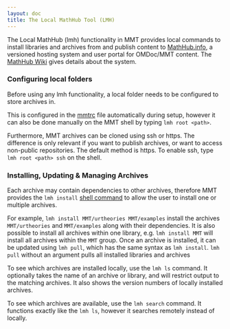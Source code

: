 ```yaml
---
layout: doc
title: The Local MathHub Tool (LMH)
---
```


The Local MathHub (lmh) functionality in MMT provides local commands to install libraries
and archives
from and publish content to [MathHub.info](https://mathhub.info), a versioned hosting system and user
portal for OMDoc/MMT content. The
[MathHub Wiki](https://github.com/MathHubInfo/Documentation/wiki) gives details about the
system. 

### Configuring local folders
Before using any lmh functionality, a local folder needs to be configured to store archives in.

This is configured in the [mmtrc](/doc/setup/running) file automatically during setup,
however it can also be done manually on the MMT shell by typing `lmh root <path>`.

Furthermore, MMT archives can be cloned using ssh or https.
The difference is only relevant if you want to publish archives, or want to access non-public repositories.
The default method is https. To enable ssh, type `lmh root <path> ssh` on the shell.


### Installing, Updating & Managing Archives
Each archive may contain dependencies to other archives, therefore MMT provides the `lmh install` [shell command](/doc/applications/shell.html) to allow the user to install one or multiple archives.

For example, `lmh install MMT/urtheories MMT/examples` install the archives
`MMT/urtheories` and `MMT/examples` along with their dependencies. 
It is also possible to install all archives within one library, e.g. `lmh install MMT` will install all archives within the `MMT` group.
Once an archive is installed, it can be updated using `lmh pull`, which has the same
syntax as `lmh install`. `lmh pull` without an argument pulls all installed libraries and archives

To see which archives are installed locally, use the `lmh ls` command.
It optionally takes the name of an archive or library, and will restrict output to the matching archives.
It also shows the version numbers of locally installed archives.

To see which archives are available, use the `lmh search` command.
It functions exactly like the `lmh ls`, however it searches remotely instead of locally.

<!--
### Archive versions
The MMT System may depend on a specific version of some of the archives and vice-versa.
Therefore, the MMT system stores versions of selected archives which are used by default.
For example, running `lmh install MMT/examples`, will install the version of `MMT/examples` that is stored in [archive_versions.txt](https://github.com/UniFormal/MMT/blob/devel/src/mmt-api/resources/archives/archive_versions.txt).
This ensures that older versions of MMT still work properly, even if the archives have since been changed in a backwards-incompatible fashion.   
-->
<!--
The archive versions stored in MMT are usually only updated once with every release.
To see the versions currently stored in MMT, use the `show lmh` command.
The versions are respected by `lmh install` only, not by `lmh update`. Furthermore they are disabled for tests running on the `devel` branch of MMT.
Versioning can also be turned off manually by typing `lmh versioning disable` on the shell.
-->
